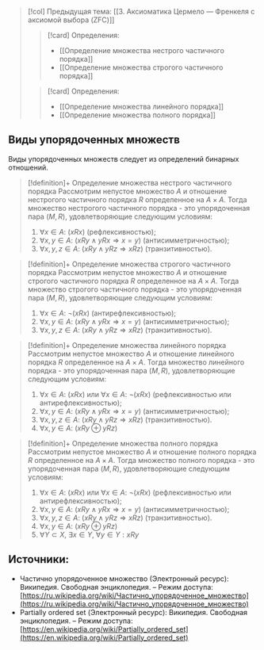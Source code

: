 > [!col] Предыдущая тема: [[3. Аксиоматика Цермело — Френкеля с аксиомой выбора (ZFC)]]
>> [!card] Определения:
>>* [[Определение множества нестрого частичного порядка]]
>>* [[Определение множества строгого частичного порядка]]
>
>> [!card] Определения:
>>* [[Определение множества линейного порядка]]
>>* [[Определение множества полного порядка]]

## Виды упорядоченных множеств
Виды упорядоченных множеств следует из определений бинарных отношений.

> [!definition]+ Определение множества нестрого частичного порядка
> Рассмотрим непустое множество $A$ и отношение нестрогого частичного порядка $R$ определенное на $A \times A$. Тогда множество нестрогого частичного порядка - это упорядоченная пара $(M, R)$, удовлетворяющие следующим условиям:
> 1. $\forall x \in A: \ (xRx)$ (рефлексивностью);
> 2. $\forall x,y \in A: \ (xRy \land yRx \Rightarrow x = y)$ (антисимметричностью); 
> 3. $\forall x,y,z \in A: \ (xRy \land yRz \Rightarrow xRz)$ (транзитивностью).

> [!definition]+ Определение множества строгого частичного порядка
> Рассмотрим непустое множество $A$ и отношение строгого частичного порядка $R$ определенное на $A \times A$. Тогда множество строгого частичного порядка - это упорядоченная пара $(M, R)$, удовлетворяющие следующим условиям:
> 1. $\forall x \in A: \ \neg(xRx)$ (антирефлексивностью); 
> 2. $\forall x,y \in A: \ (xRy \land yRx \Rightarrow x = y)$ (антисимметричностью); 
> 3. $\forall x,y,z \in A: \ (xRy \land yRz \Rightarrow xRz)$ (транзитивностью).

> [!definition]+ Определение множества линейного порядка
> Рассмотрим непустое множество $A$ и отношение линейного порядка $R$ определенное на $A \times A$. Тогда множество линейного порядка - это упорядоченная пара $(M, R)$, удовлетворяющие следующим условиям:
> 1. $\forall x \in A: \ (xRx)$ или $\forall x \in A: \ \neg(xRx)$ (рефлексивностью или антирефлексивностью); 
> 2. $\forall x,y \in A: \ (xRy \land yRx \Rightarrow x = y)$ (антисимметричностью); 
> 3. $\forall x,y,z \in A: \ (xRy \land yRz \Rightarrow xRz)$ (транзитивностью).
> 4. $\forall x,y \in A: \ (xRy \oplus yRz)$

> [!definition]+ Определение множества полного порядка
> Рассмотрим непустое множество $A$ и отношение полного порядка $R$ определенное на $A \times A$. Тогда множество полного порядка - это упорядоченная пара $(M, R)$, удовлетворяющие следующим условиям:
> 1. $\forall x \in A: \ (xRx)$ или $\forall x \in A: \ \neg(xRx)$ (рефлексивностью или антирефлексивностью); 
> 2. $\forall x,y \in A: \ (xRy \land yRx \Rightarrow x = y)$ (антисимметричностью); 
> 3. $\forall x,y,z \in A: \ (xRy \land yRz \Rightarrow xRz)$ (транзитивностью).
> 4. $\forall x,y \in A: \ (xRy \oplus yRz)$
> 5. $\forall Y \subset X ,\ \exists x \in Y ,\ \forall y \in Y: xRy$

## Источники:
* Частично упорядоченное множество (Электронный ресурс): Википедия. Свободная энциклопедия. – Режим доступа: [https://ru.wikipedia.org/wiki/Частично_упорядоченное_множество](https://ru.wikipedia.org/wiki/Частично_упорядоченное_множество)
* Partially ordered set (Электронный ресурс): Википедия. Свободная энциклопедия. – Режим доступа: [https://en.wikipedia.org/wiki/Partially_ordered_set](https://en.wikipedia.org/wiki/Partially_ordered_set)